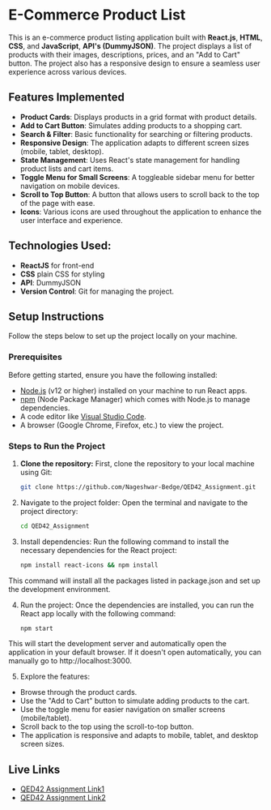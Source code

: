 # E-Commerce Product List

This is an e-commerce product listing application built with **React.js**, **HTML**, **CSS**, and **JavaScript**, **API's (DummyJSON)**. The project displays a list of products with their images, descriptions, prices, and an "Add to Cart" button. The project also has a responsive design to ensure a seamless user experience across various devices.

## Features Implemented

- **Product Cards**: Displays products in a grid format with product details.
- **Add to Cart Button**: Simulates adding products to a shopping cart.
- **Search & Filter**: Basic functionality for searching or filtering products.
- **Responsive Design**: The application adapts to different screen sizes (mobile, tablet, desktop).
- **State Management**: Uses React's state management for handling product lists and cart items.
- **Toggle Menu for Small Screens**: A toggleable sidebar menu for better navigation on mobile devices.
- **Scroll to Top Button**: A button that allows users to scroll back to the top of the page with ease.
- **Icons**: Various icons are used throughout the application to enhance the user interface and experience.

## Technologies Used:
- **ReactJS** for front-end
- **CSS** plain CSS for styling
- **API**: DummyJSON
- **Version Control**: Git for managing the project.
 
## Setup Instructions

Follow the steps below to set up the project locally on your machine.

### Prerequisites

Before getting started, ensure you have the following installed:

- [Node.js](https://nodejs.org/) (v12 or higher) installed on your machine to run React apps.
- [npm](https://www.npmjs.com/) (Node Package Manager) which comes with Node.js to manage dependencies.
- A code editor like [Visual Studio Code](https://code.visualstudio.com/).
- A browser (Google Chrome, Firefox, etc.) to view the project.

### Steps to Run the Project

1. **Clone the repository:**
   First, clone the repository to your local machine using Git:
   
   ```bash
   git clone https://github.com/Nageshwar-Bedge/QED42_Assignment.git
   
2. Navigate to the project folder: Open the terminal and navigate to the project directory:

   ```bash
   cd QED42_Assignment

3. Install dependencies: Run the following command to install the necessary dependencies for the React project:
   
   ```bash
   npm install react-icons && npm install

This command will install all the packages listed in package.json and set up the development environment.

4. Run the project: Once the dependencies are installed, you can run the React app locally with the following command:

   ```bash
   npm start
This will start the development server and automatically open the application in your default browser. If it doesn't open automatically, you can manually go to http://localhost:3000.

5. Explore the features:

- Browse through the product cards.
- Use the "Add to Cart" button to simulate adding products to the cart.
- Use the toggle menu for easier navigation on smaller screens (mobile/tablet).
- Scroll back to the top using the scroll-to-top button.
- The application is responsive and adapts to mobile, tablet, and desktop screen sizes.

## Live Links

- [QED42 Assignment Link1](https://qed42.vercel.app/)
- [QED42 Assignment Link2](https://qed42-nageshs-projects-30ec2385.vercel.app/)

